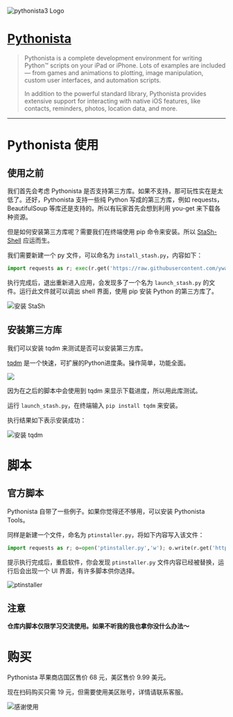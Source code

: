 ![pythonista3 Logo](https://i.loli.net/2019/12/28/miu2vzNfGRqxodM.png)

# [Pythonista](http://omz-software.com/pythonista/index.html)

> Pythonista is a complete development environment for writing Python™ scripts on your iPad or iPhone. Lots of examples are included — from games and animations to plotting, image manipulation, custom user interfaces, and automation scripts.
>
> In addition to the powerful standard library, Pythonista provides extensive support for interacting with native iOS features, like contacts, reminders, photos, location data, and more.

---

# Pythonista 使用

## 使用之前

我们首先会考虑 Pythonista 是否支持第三方库。如果不支持，那可玩性实在是太低了。还好，Pythonista 支持一些纯 Python 写成的第三方库，例如 requests，BeautifulSoup 等库还是支持的。所以有玩家首先会想到利用 you-get 来下载各种资源。

但是如何安装第三方库呢？需要我们在终端使用 pip 命令来安装。所以 [StaSh-Shell](https://github.com/ywangd/stash) 应运而生。

我们需要新建一个 py 文件，可以命名为 `install_stash.py`，内容如下：

```python
import requests as r; exec(r.get('https://raw.githubusercontent.com/ywangd/stash/master/getstash.py').text)
```

执行完成后，退出重新进入应用，会发现多了一个名为 `launch_stash.py` 的文件。运行此文件就可以调出 shell 界面，使用 pip 安装 Python 的第三方库了。

![安装 StaSh](https://i.loli.net/2019/12/28/7d5uO3CKgDxQyFb.png)

## 安装第三方库

我们可以安装 tqdm 来测试是否可以安装第三方库。

[tqdm](https://github.com/tqdm/tqdm) 是一个快速，可扩展的Python进度条。操作简单，功能全面。

![](https://raw.githubusercontent.com/tqdm/tqdm/master/images/tqdm.gif)

因为在之后的脚本中会使用到 tqdm 来显示下载进度，所以用此库测试。

运行 `launch_stash.py`，在终端输入 `pip install tqdm` 来安装。

执行结果如下表示安装成功：

![安装 tqdm](https://i.loli.net/2019/12/28/YLnsbOPdNcFZr9u.png)

# 脚本

## 官方脚本

Pythonista 自带了一些例子。如果你觉得还不够用，可以安装 Pythonista Tools。

同样是新建一个文件，命名为 `ptinstaller.py`，将如下内容写入该文件：

```python
import requests as r; o=open('ptinstaller.py','w'); o.write(r.get('http://j.mp/pt-i').text); o.close()
```

提示执行完成后，重启软件，你会发现 `ptinstaller.py` 文件内容已经被替换，运行后会出现一个 UI 界面，有许多脚本供你选择。

![ptinstaller](https://i.loli.net/2019/12/28/kt9GuLWpEKbFhi4.jpg)

## 注意

**仓库内脚本仅限学习交流使用。如果不听我的我也拿你没什么办法～**

# 购买

Pythonista 苹果商店国区售价 68 元，美区售价 9.99 美元。

现在扫码购买只需 19 元，但需要使用美区账号，详情请联系客服。

![感谢使用](https://i.loli.net/2019/12/28/XKszIi5PoOCQ1hD.png)

